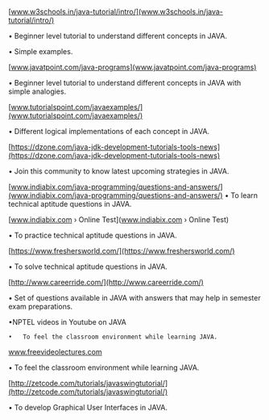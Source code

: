 [www.w3schools.in/java-tutorial/intro/](www.w3schools.in/java-tutorial/intro/)

•	Beginner level tutorial to understand different concepts in JAVA.

•	Simple examples.


[www.javatpoint.com/java-programs](www.javatpoint.com/java-programs)

•	Beginner level tutorial to understand different concepts in JAVA with simple analogies.

[www.tutorialspoint.com/javaexamples/](www.tutorialspoint.com/javaexamples/)

•	Different logical implementations of each concept in JAVA.

[https://dzone.com/java-jdk-development-tutorials-tools-news](https://dzone.com/java-jdk-development-tutorials-tools-news)

•	Join this community to know latest upcoming strategies in JAVA.

[www.indiabix.com/java-programming/questions-and-answers/](www.indiabix.com/java-programming/questions-and-answers/)
•	To learn technical aptitude questions in JAVA.

[www.indiabix.com › Online Test](www.indiabix.com › Online Test)

•	To practice technical aptitude questions in JAVA.

[https://www.freshersworld.com/](https://www.freshersworld.com/)

•	To solve technical aptitude questions in JAVA.

[http://www.careerride.com/](http://www.careerride.com/)

•	Set of questions available in JAVA with answers that may help in semester exam preparations.


•NPTEL videos in Youtube on JAVA

	•	To feel the classroom environment while learning JAVA.

[www.freevideolectures.com ](www.freevideolectures.com )

•	To feel the classroom environment while learning JAVA.

[http://zetcode.com/tutorials/javaswingtutorial/](http://zetcode.com/tutorials/javaswingtutorial/)

•	To develop Graphical User Interfaces in JAVA.